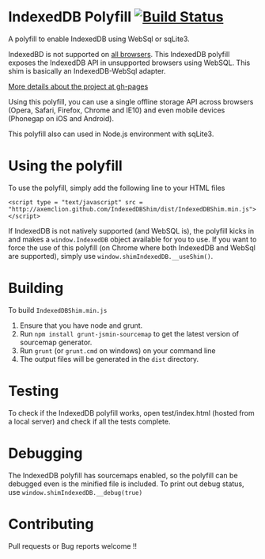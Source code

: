 IndexedDB Polyfill [![Build Status](https://secure.travis-ci.org/axemclion/IndexedDBShim.png)](https://travis-ci.org/axemclion/IndexedDBShim)
================================

A polyfill to enable IndexedDB using WebSql or sqLite3.

IndexedBD is not supported on <a href = "http://caniuse.com/#search=IndexedDB" target="_blank">all browsers</a>. 
This IndexedDB polyfill exposes the IndexedDB API in unsupported browsers using WebSQL. This shim is basically an IndexedDB-WebSql adapter.  

<a href = "http://nparashuram.com/IndexedDBShim">More details about the project at gh-pages</a>

Using this polyfill, you can use a single offline storage API across browsers (Opera, Safari, Firefox, Chrome and IE10) and even mobile devices (Phonegap on iOS and Android).

This polyfill also can used in Node.js environment with sqLite3.

Using the polyfill
==================
To use the polyfill, simply add the following line to your HTML files

```
<script type = "text/javascript" src = "http://axemclion.github.com/IndexedDBShim/dist/IndexedDBShim.min.js"></script> 

```

If IndexedDB is not natively supported (and WebSQL is), the polyfill kicks in and makes a `window.IndexedDB` object available for you to use. 
If you want to force the use of this polyfill (on Chrome where both IndexedDB and WebSql are supported), simply use `window.shimIndexedDB.__useShim()`. 

Building
========
To build `IndexedDBShim.min.js`

1. Ensure that you have node and grunt. 
2. Run `npm install grunt-jsmin-sourcemap` to get the latest version of sourcemap generator.
3. Run `grunt` (or `grunt.cmd` on windows) on your command line
4. The output files will be generated in the `dist` directory. 

Testing
=======
To check if the IndexedDB polyfill works, open test/index.html (hosted from a local server) and check if all the tests complete.   

Debugging
=========
The IndexedDB polyfill has sourcemaps enabled, so the polyfill can be debugged even is the minified file is included. 
To print out debug status, use `window.shimIndexedDB.__debug(true)` 

Contributing
============
Pull requests or Bug reports welcome !! 
